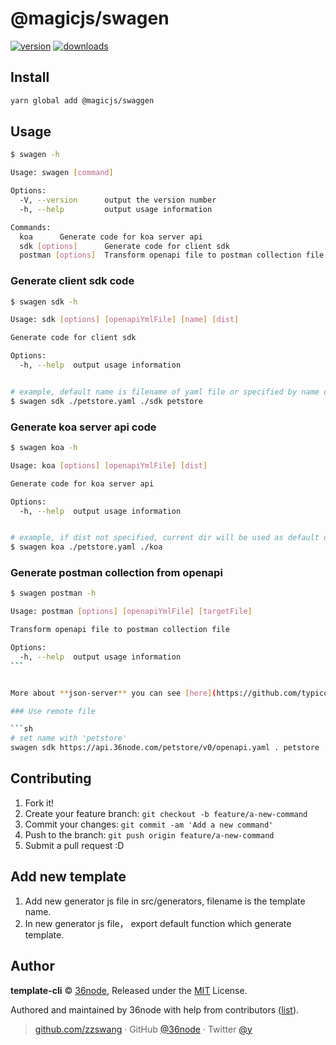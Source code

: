 # @magicjs/swagen

[![version][0]][1] [![downloads][2]][3]

## Install

```bash
yarn global add @magicjs/swaggen
```

## Usage

```sh
$ swagen -h

Usage: swagen [command]

Options:
  -V, --version      output the version number
  -h, --help         output usage information

Commands:
  koa      Generate code for koa server api
  sdk [options]      Generate code for client sdk
  postman [options]  Transform openapi file to postman collection file
```

### Generate client sdk code

```sh
$ swagen sdk -h

Usage: sdk [options] [openapiYmlFile] [name] [dist]

Generate code for client sdk

Options:
  -h, --help  output usage information


# example, default name is filename of yaml file or specified by name option
$ swagen sdk ./petstore.yaml ./sdk petstore
```

### Generate koa server api code

```sh
$ swagen koa -h

Usage: koa [options] [openapiYmlFile] [dist]

Generate code for koa server api

Options:
  -h, --help  output usage information


# example, if dist not specified, current dir will be used as default dist
$ swagen koa ./petstore.yaml ./koa
```

### Generate postman collection from openapi

````sh
$ swagen postman -h

Usage: postman [options] [openapiYmlFile] [targetFile]

Transform openapi file to postman collection file

Options:
  -h, --help  output usage information
```


More about **json-server** you can see [here](https://github.com/typicode/json-server)

### Use remote file

```sh
# set name with 'petstore'
swagen sdk https://api.36node.com/petstore/v0/openapi.yaml . petstore
````

## Contributing

1. Fork it!
2. Create your feature branch: `git checkout -b feature/a-new-command`
3. Commit your changes: `git commit -am 'Add a new command'`
4. Push to the branch: `git push origin feature/a-new-command`
5. Submit a pull request :D

## Add new template

1. Add new generator js file in src/generators, filename is the template name.
2. In new generator js file， export default function which generate template.

## Author

**template-cli** © [36node](https://github.com/36node), Released under the [MIT](./LICENSE) License.

Authored and maintained by 36node with help from contributors ([list](https://github.com/36node/template-cli/contributors)).

> [github.com/zzswang](https://github.com/zzswang) · GitHub [@36node](https://github.com/36node) · Twitter [@y](https://twitter.com/y)

[0]: https://img.shields.io/npm/v/@36node/swagen.svg?style=flat
[1]: https://npmjs.com/package/@36node/swagen
[2]: https://img.shields.io/npm/dm/@36node/swagen.svg?style=flat
[3]: https://npmjs.com/package/@36node/swagen
